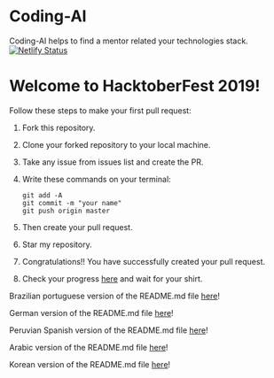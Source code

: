 # Coding-AI 
Coding-AI helps to find a mentor related your technologies stack. &nbsp; [![Netlify Status](https://api.netlify.com/api/v1/badges/1355ea63-470d-4f37-987e-af334ab16432/deploy-status)](https://app.netlify.com/sites/mentors/deploys)

# Welcome to HacktoberFest 2019!

Follow these steps to make your first pull request:

1. Fork this repository.

2. Clone your forked repository to your local machine.

3. Take any issue from issues list and create the PR.

4. Write these commands on your terminal:
    ```
    git add -A
    git commit -m "your name"
    git push origin master
    ```
5. Then create your pull request.

6. Star my repository.

7. Congratulations!! You have successfully created your pull request.

8. Check your progress [here](https://hacktoberfest.digitalocean.com/profile) and wait for your shirt.

Brazilian portuguese version of the README.md file [here](readme-translations/README-ptbr.md)!

German version of the README.md file [here](readme-translations/README-de.md)!

Peruvian Spanish version of the README.md file [here](readme-translations/README-es.md)!

Arabic version of the README.md file [here](readme-translations/README-ar.md)!

Korean version of the README.md file [here](readme-translations/README-kr.md)!